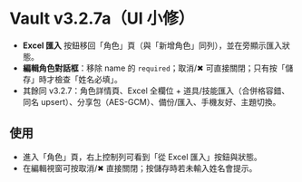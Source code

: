 # Vault v3.2.7a（UI 小修）
- **Excel 匯入** 按鈕移回「角色」頁（與「新增角色」同列），並在旁顯示匯入狀態。
- **編輯角色對話框**：移除 name 的 `required`；取消/✖ 可直接關閉；只有按「儲存」時才檢查「姓名必填」。
- 其餘同 v3.2.7：角色詳情頁、Excel 全欄位 + 道具/技能匯入（合併格容錯、同名 upsert）、分享包（AES-GCM）、備份/匯入、手機友好、主題切換。

## 使用
- 進入「角色」頁，右上控制列可看到「從 Excel 匯入」按鈕與狀態。
- 在編輯視窗可按取消/✖ 直接關閉；按儲存時若未輸入姓名會提示。
